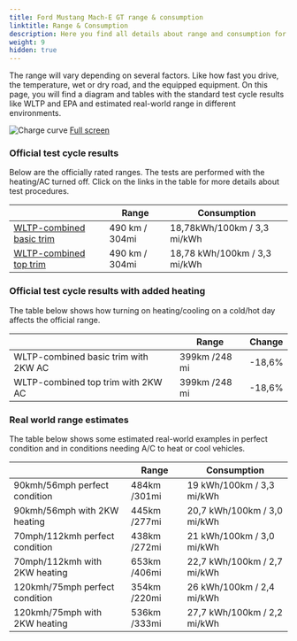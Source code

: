 ```yaml
---
title: Ford Mustang Mach-E GT range & consumption
linktitle: Range & Consumption
description: Here you find all details about range and consumption for Ford Mustang Mach-E GT.
weight: 9
hidden: true
---
```

<!-- markdownlint-disable MD033 -->
<object type="image/svg+xml" data="../modelnavigation.svg"></object>

The range will vary depending on several factors. Like how fast you drive, the temperature, wet or dry road, and the equipped equipment. On this page, you will find a diagram and tables with the standard test cycle results like WLTP and EPA and estimated real-world range in different environments. 

![Charge curve](../range.svg  "Range information")
[Full screen](../range.svg)

### Official test cycle results

Below are the officially rated ranges. The tests are performed with the heating/AC turned off. Click on the links in the table for more details about test procedures. 

| | Range  | Consumption  |
|----|-----|------|
| [WLTP-combined basic trim](../../../../../guides/understandingrange/wltp/) | 490 km / 304mi |18,78kWh/100km / 3,3 mi/kWh | 
| [WLTP-combined top trim](../../../../../guides/understandingrange/wltp/) | 490 km / 304mi | 18,78 kWh/100km / 3,3 mi/kWh | 

### Official test cycle results with added heating

The table below shows how turning on heating/cooling on a cold/hot day affects the official range. 

| | Range  | Change  |
|----|-----|------|
| WLTP-combined basic trim with 2KW AC | 399km /248 mi | -18,6%|
| WLTP-combined top trim with 2KW AC | 399km /248 mi | -18,6%|

### Real world range estimates

The table below shows some estimated real-world examples in perfect condition and in conditions needing A/C to heat or cool vehicles. 

| | Range  | Consumption  |
|----|-----|------|
| 90kmh/56mph perfect condition | 484km /301mi| 19 kWh/100km / 3,3 mi/kWh |
| 90kmh/56mph with 2KW heating | 445km /277mi| 20,7 kWh/100km / 3,0 mi/kWh |
| 70mph/112kmh perfect condition | 438km /272mi| 21 kWh/100km / 3,0 mi/kWh|
| 70mph/112kmh with 2KW heating | 653km /406mi| 22,7 kWh/100km / 2,7 mi/kWh  |
| 120kmh/75mph perfect condition | 354km /220mi| 26 kWh/100km / 2,4 mi/kWh |
| 120kmh/75mph with 2KW heating | 536km /333mi| 27,7 kWh/100km / 2,2 mi/kWh |
